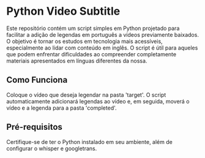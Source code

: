 # Python Video Subtitle

Este repositório contém um script simples em Python projetado para facilitar a adição de legendas em português a vídeos previamente baixados. O objetivo é tornar os estudos em tecnologia mais acessíveis, especialmente ao lidar com conteúdo em inglês. O script é útil para aqueles que podem enfrentar dificuldades ao compreender completamente materiais apresentados em línguas diferentes da nossa.

## Como Funciona

Coloque o vídeo que deseja legendar na pasta 'target'. O script automaticamente adicionará legendas ao vídeo e, em seguida, moverá o vídeo e a legenda para a pasta 'completed'.

## Pré-requisitos

Certifique-se de ter o Python instalado em seu ambiente, além de configurar o whisper e googletrans.
